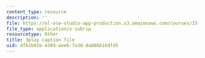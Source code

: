 ```yaml
---
content_type: resource
description: ''
file: https://ol-ocw-studio-app-production.s3.amazonaws.com/courses/15-s12-blockchain-and-money-fall-2018/df61b91b4389aeeb7a380a886b16dfd5_GLVrOlHLJ1U.srt
file_type: application/x-subrip
resourcetype: Other
title: 3play caption file
uid: df61b91b-4389-aeeb-7a38-0a886b16dfd5
---
```

